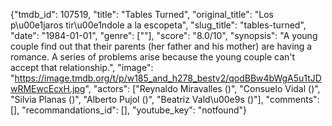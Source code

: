{"tmdb_id": 107519, "title": "Tables Turned", "original_title": "Los p\u00e1jaros tir\u00e1ndole a la escopeta", "slug_title": "tables-turned", "date": "1984-01-01", "genre": [""], "score": "8.0/10", "synopsis": "A young couple find out that their parents (her father and his mother) are having a romance. A series of problems arise because the young couple can't accept that relationship.", "image": "https://image.tmdb.org/t/p/w185_and_h278_bestv2/qodBBw4bWgA5u1tJDwRMEwcEcxH.jpg", "actors": ["Reynaldo Miravalles ()", "Consuelo Vidal ()", "Silvia Planas ()", "Alberto Pujol ()", "Beatriz Vald\u00e9s ()"], "comments": [], "recommandations_id": [], "youtube_key": "notfound"}
